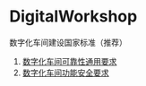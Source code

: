 # DigitalWorkshop
数字化车间建设国家标准（推荐）

1. [数字化车间可靠性通用要求](http://c.gb688.cn/bzgk/gb/showGb?type=online&hcno=CA42323B6304E5EDF92C08610CCD29D5)
2. [数字化车间功能安全要求](http://c.gb688.cn/bzgk/gb/showGb?type=online&hcno=4144D6E141D4F86A9AD09C91FCBDF3C5)

